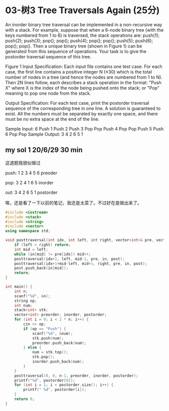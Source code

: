 # 03-树3 Tree Traversals Again (25分)

An inorder binary tree traversal can be implemented in a non-recursive way with a stack. For example, suppose that when a 6-node binary tree (with the keys numbered from 1 to 6) is traversed, the stack operations are: push(1); push(2); push(3); pop(); pop(); push(4); pop(); pop(); push(5); push(6); pop(); pop(). Then a unique binary tree (shown in Figure 1) can be generated from this sequence of operations. Your task is to give the postorder traversal sequence of this tree.


Figure 1
Input Specification:
Each input file contains one test case. For each case, the first line contains a positive integer N (≤30) which is the total number of nodes in a tree (and hence the nodes are numbered from 1 to N). Then 2N lines follow, each describes a stack operation in the format: "Push X" where X is the index of the node being pushed onto the stack; or "Pop" meaning to pop one node from the stack.

Output Specification:
For each test case, print the postorder traversal sequence of the corresponding tree in one line. A solution is guaranteed to exist. All the numbers must be separated by exactly one space, and there must be no extra space at the end of the line.

Sample Input:
6
Push 1
Push 2
Push 3
Pop
Pop
Push 4
Pop
Pop
Push 5
Push 6
Pop
Pop
Sample Output:
3 4 2 6 5 1

## my sol 1     20/6/29     30 min

这道题我貌似做过

push: 1 2 3 4 5 6   preoder

pop: 3 2 4 1 6 5    inorder

out: 3 4 2 6 5 1    postorder

唉，还是看了一下以前的笔记，我还是太菜了。不过好在是做出来了。

``` C++
#include <iostream>
#include <stack>
#include <string>
#include <vector>
using namespace std;

void posttraversal(int idx, int left, int right, vector<int>& pre, vector<int>& in, vector<int>& post) {
    if (left > right) return;
    int mid = left;
    while (in[mid] != pre[idx]) mid++;
    posttraversal(idx+1, left, mid-1, pre, in, post);
    posttraversal(idx+1+mid-left, mid+1, right, pre, in, post);
    post.push_back(in[mid]);
    return;
}

int main() {
    int n;
    scanf("%d", &n);
    string op;
    int num;
    stack<int> stk;
    vector<int> preorder, inorder, postorder;
    for (int i = 0; i < 2 * n; i++) {
        cin >> op;
        if (op == "Push") {
            scanf("%d", &num);
            stk.push(num);
            preorder.push_back(num);
        } else {
            num = stk.top();
            stk.pop();
            inorder.push_back(num);
        }
    }
    posttraversal(0, 0, n-1, preorder, inorder, postorder);
    printf("%d", postorder[0]);
    for (int i = 1; i < postorder.size(); i++) {
        printf(" %d", postorder[i]);
    }
    return 0;
}
```

